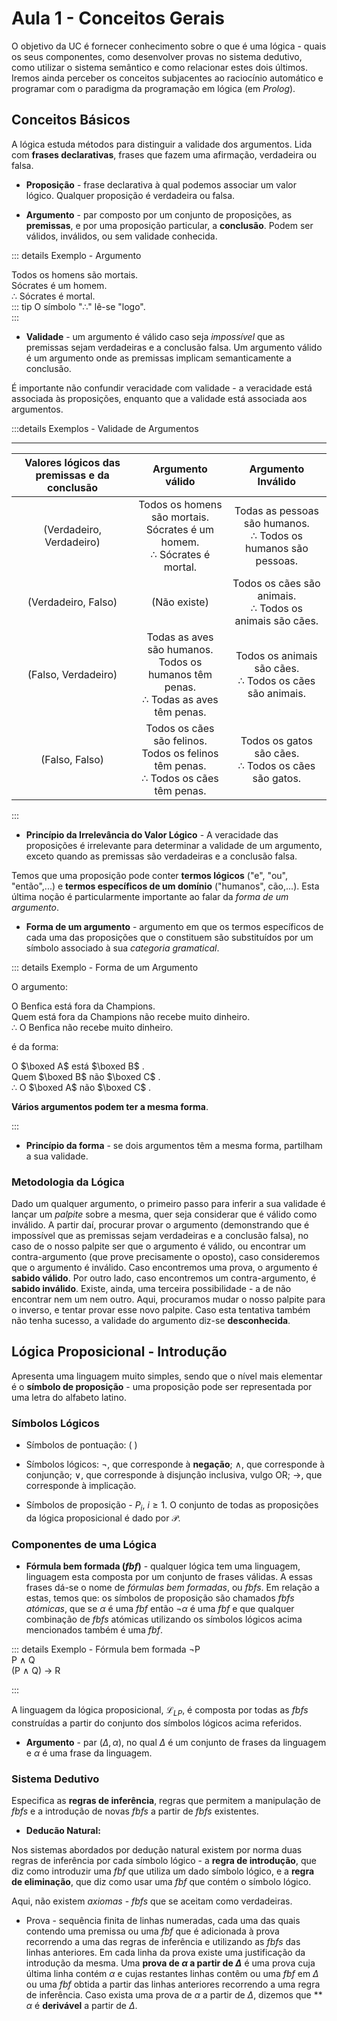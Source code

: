 # Aula 1 - Conceitos Gerais

O objetivo da UC é fornecer conhecimento sobre o que é uma lógica - quais os seus componentes, como desenvolver provas no sistema dedutivo, como utilizar o sistema semântico e como relacionar estes dois últimos. Iremos ainda perceber os conceitos subjacentes ao raciocínio automático e programar com o paradigma da programação em lógica (em *Prolog*).

## Conceitos Básicos

A lógica estuda métodos para distinguir a validade dos argumentos. Lida com **frases declarativas**, frases que fazem uma afirmação, verdadeira ou falsa.

- **Proposição** - frase declarativa à qual podemos associar um valor lógico. Qualquer proposição é verdadeira ou falsa.

- **Argumento** - par composto por um conjunto de proposições, as **premissas**, e por uma proposição particular, a **conclusão**. Podem ser válidos, inválidos, ou sem validade conhecida.

::: details Exemplo - Argumento

Todos os homens são mortais.  
Sócrates é um homem.  
∴ Sócrates é mortal.  
::: tip
O símbolo "∴" lê-se "logo".  
:::

- **Validade** - um argumento é válido caso seja *impossível* que as premissas sejam verdadeiras e a conclusão falsa. Um argumento válido é um argumento onde as premissas implicam semanticamente a conclusão.

É importante não confundir veracidade com validade - a veracidade está associada às proposições, enquanto que a validade está associada aos argumentos.

:::details Exemplos - Validade de Argumentos

---
| Valores lógicos das premissas e da conclusão | Argumento válido | Argumento Inválido |
| :-----------: | :-----------: | :-----------: |
| (Verdadeiro, Verdadeiro)      |  Todos os homens são mortais. <br>Sócrates é um homem. <br>∴ Sócrates é mortal. | Todas as pessoas são humanos. <br>∴ Todos os humanos são pessoas. |
| (Verdadeiro, Falso) | (Não existe) | Todos os cães são animais. <br>∴ Todos os animais são cães. |
| (Falso, Verdadeiro) | Todas as aves são humanos. <br> Todos os humanos têm penas. <br>∴ Todas as aves têm penas. | Todos os animais são cães. <br>∴ Todos os cães são animais. |
| (Falso, Falso) | Todos os cães são felinos. <br>Todos os felinos têm penas. <br>∴ Todos os cães têm penas. | Todos os gatos são cães. <br>∴ Todos os cães são gatos. |

:::

- **Princípio da Irrelevância do Valor Lógico** - A veracidade das proposições é irrelevante para determinar a validade de um argumento, exceto quando as premissas são verdadeiras e a conclusão falsa.

Temos que uma proposição pode conter **termos lógicos** ("e", "ou", "então",...) e **termos específicos de um domínio** ("humanos", cão,...). Esta última noção é particularmente importante ao falar da *forma de um argumento*.

- **Forma de um argumento** - argumento em que os termos específicos de cada uma das proposições que o constituem são substituídos por um símbolo associado à sua *categoria gramatical*.

::: details Exemplo - Forma de um Argumento

O argumento:

O Benfica está fora da Champions.  
Quem está fora da Champions não recebe muito dinheiro. <br>
∴ O Benfica não recebe muito dinheiro.

é da forma:

O $\boxed A$ está $\boxed B$ . <br>
Quem $\boxed B$ não $\boxed C$ . <br>
∴ O $\boxed A$ não $\boxed C$ .

**Vários argumentos podem ter a mesma forma**.

:::

- **Princípio da forma** - se dois argumentos têm a mesma forma, partilham a sua validade.

### Metodologia da Lógica

Dado um qualquer argumento, o primeiro passo para inferir a sua validade é lançar um *palpite* sobre a mesma, quer seja considerar que é válido como inválido. A partir daí, procurar provar o argumento (demonstrando que é impossível que as premissas sejam verdadeiras e a conclusão falsa), no caso de o nosso palpite ser que o argumento é válido, ou encontrar um contra-argumento (que prove precisamente o oposto), caso consideremos que o argumento é inválido. Caso encontremos uma prova, o argumento é **sabido válido**. Por outro lado, caso encontremos um contra-argumento, é **sabido inválido**. Existe, ainda, uma terceira possibilidade - a de não encontrar nem um nem outro. Aqui, procuramos mudar o nosso palpite para o inverso, e tentar provar esse novo palpite. Caso esta tentativa também não tenha sucesso, a validade do argumento diz-se **desconhecida**.

## Lógica Proposicional - Introdução

Apresenta uma linguagem muito simples, sendo que o nível mais elementar é o **símbolo de proposição** - uma proposição pode ser representada por uma letra do alfabeto latino.

### Símbolos Lógicos

- Símbolos de pontuação: ( )

- Símbolos lógicos: $\neg$, que corresponde à **negação**; $\wedge$, que corresponde à conjunção; $\vee$, que corresponde à disjunção inclusiva, vulgo OR; $\to$, que corresponde à implicação.

- Símbolos de proposição - $P_{i}$, $i \geq 1$. O conjunto de todas as proposições da lógica proposicional é dado por $\mathcal{P}$.

### Componentes de uma Lógica

- **Fórmula bem formada (*fbf*)** - qualquer lógica tem uma linguagem, linguagem esta composta por um conjunto de frases válidas. A essas frases dá-se o nome de *fórmulas bem formadas*, ou *fbfs*. Em relação a estas, temos que: os símbolos de proposição são chamados *fbfs atómicas*, que se $\alpha$ é uma *fbf* então $\neg\alpha$ é uma *fbf* e que qualquer combinação de *fbfs* atómicas utilizando os símbolos lógicos acima mencionados também é uma *fbf*.

::: details Exemplo - Fórmula bem formada
$\neg$P  
P $\wedge$ Q  
(P $\wedge$ Q) $\to$ R

:::

A linguagem da lógica proposicional, $\mathcal{L}_{LP}$, é composta por todas as *fbfs* construídas a partir do conjunto dos símbolos lógicos acima referidos.

- **Argumento** - par ($\Delta, \alpha$), no qual $\Delta$ é um conjunto de frases da linguagem e $\alpha$ é uma frase da linguagem.

### Sistema Dedutivo

Especifica as **regras de inferência**, regras que permitem a manipulação de *fbfs* e a introdução de novas *fbfs* a partir de *fbfs* existentes.

- **Deducão Natural:**

Nos sistemas abordados por dedução natural existem por norma duas regras de inferência por cada símbolo lógico - a **regra de introdução**, que diz como introduzir uma *fbf* que utiliza um dado símbolo lógico, e a **regra de eliminação**, que diz como usar uma *fbf* que contém o símbolo lógico.

Aqui, não existem *axiomas* - *fbfs* que se aceitam como verdadeiras.

- Prova - sequência finita de linhas numeradas, cada uma das quais contendo uma premissa ou uma *fbf* que é adicionada à prova recorrendo a uma das regras de inferência e utilizando as *fbfs* das linhas anteriores. Em cada linha da prova existe uma justificação da introdução da mesma. Uma **prova de $\alpha$ a partir de $\Delta$** é uma prova cuja última linha contém $\alpha$ e cujas restantes linhas contêm ou uma *fbf* em $\Delta$ ou uma *fbf* obtida a partir das linhas anteriores recorrendo a uma regra de inferência. Caso exista uma prova de $\alpha$ a partir de $\Delta$, dizemos que ** $\alpha$ é **derivável** a partir de $\Delta$. 
